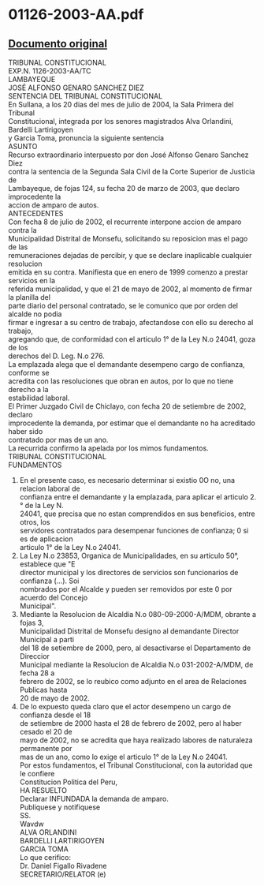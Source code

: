 
01126-2003-AA.pdf
=================
  
[Documento original](https://tc.gob.pe/jurisprudencia/2004/01126-2003-AA.pdf)  
---  
  
TRIBUNAL CONSTITUCIONAL  
EXP.N. 1126-2003-AA/TC  
LAMBAYEQUE  
JOSÉ ALFONSO GENARO SANCHEZ DIEZ  
SENTENCIA DEL TRIBUNAL CONSTITUCIONAL  
En Sullana, a los 20 dias del mes de julio de 2004, la Sala Primera del Tribunal  
Constitucional, integrada por los senores magistrados Alva Orlandini, Bardelli Lartirigoyen  
y Garcia Toma, pronuncia la siguiente sentencia  
ASUNTO  
Recurso extraordinario interpuesto por don José Alfonso Genaro Sanchez Diez  
contra la sentencia de la Segunda Sala Civil de la Corte Superior de Justicia de  
Lambayeque, de fojas 124, su fecha 20 de marzo de 2003, que declaro improcedente la  
accion de amparo de autos.  
ANTECEDENTES  
Con fecha 8 de julio de 2002, el recurrente interpone accion de amparo contra la  
Municipalidad Distrital de Monsefu, solicitando su reposicion mas el pago de las  
remuneraciones dejadas de percibir, y que se declare inaplicable cualquier resolucion  
emitida en su contra. Manifiesta que en enero de 1999 comenzo a prestar servicios en la  
referida municipalidad, y que el 21 de mayo de 2002, al momento de firmar la planilla del  
parte diario del personal contratado, se le comunico que por orden del alcalde no podia  
firmar e ingresar a su centro de trabajo, afectandose con ello su derecho al trabajo,  
agregando que, de conformidad con el articulo 1° de la Ley N.o 24041, goza de los  
derechos del D. Leg. N.o 276.  
La emplazada alega que el demandante desempeno cargo de confianza, conforme se  
acredita con las resoluciones que obran en autos, por lo que no tiene derecho a la  
estabilidad laboral.  
El Primer Juzgado Civil de Chiclayo, con fecha 20 de setiembre de 2002, declaro  
improcedente la demanda, por estimar que el demandante no ha acreditado haber sido  
contratado por mas de un ano.  
La recurrida confirmo la apelada por los mimos fundamentos.  
TRIBUNAL CONSTITUCIONAL  
FUNDAMENTOS  
1. En el presente caso, es necesario determinar si existio 0O no, una relacion laboral de  
confianza entre el demandante y la emplazada, para aplicar el articulo 2.° de la Ley N.  
24041, que precisa que no estan comprendidos en sus beneficios, entre otros, los  
servidores contratados para desempenar funciones de confianza; 0 si es de aplicacion  
articulo 1° de la Ley N.o 24041.  
2. La Ley N.o 23853, Organica de Municipalidades, en su articulo 50°, establece que "E  
director municipal y los directores de servicios son funcionarios de confianza (...). Soi  
nombrados por el Alcalde y pueden ser removidos por este 0 por acuerdo del Concejo  
Municipal".  
3. Mediante la Resolucion de Alcaldia N.o 080-09-2000-A/MDM, obrante a fojas 3,  
Municipalidad Distrital de Monsefu designo al demandante Director Municipal a parti  
del 18 de setiembre de 2000, pero, al desactivarse el Departamento de Direccior  
Municipal mediante la Resolucion de Alcaldia N.o 031-2002-A/MDM, de fecha 28 a  
febrero de 2002, se lo reubico como adjunto en el area de Relaciones Publicas hasta  
20 de mayo de 2002.  
4. De lo expuesto queda claro que el actor desempeno un cargo de confianza desde el 18  
de setiembre de 2000 hasta el 28 de febrero de 2002, pero al haber cesado el 20 de  
mayo de 2002, no se acredita que haya realizado labores de naturaleza permanente por  
mas de un ano, como lo exige el articulo 1° de la Ley N.o 24041.  
Por estos fundamentos, el Tribunal Constitucional, con la autoridad que le confiere  
Constitucion Politica del Peru,  
HA RESUELTO  
Declarar INFUNDADA la demanda de amparo.  
Publiquese y notifiquese  
SS.  
Wavdw  
ALVA ORLANDINI  
BARDELLI LARTIRIGOYEN  
GARCIA TOMA  
Lo que cerifico:  
Dr. Daniel Figallo Rivadene  
SECRETARIO/RELATOR (e)